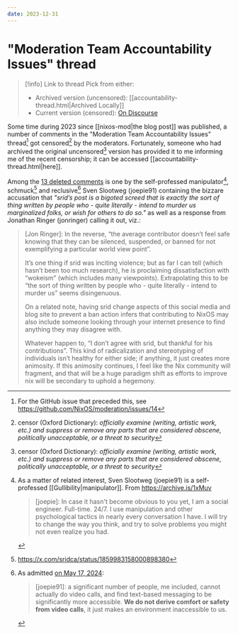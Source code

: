 ```yaml
---
date: 2023-12-31
---
```


# "Moderation Team Accountability Issues" thread

>[!info] Link to thread
> Pick from either:
> 
> - Archived version (uncensored): [[accountability-thread.html|Archived Locally]]
> - Current version (censored): [On Discourse](https://discourse.nixos.org/t/moderation-team-accountability-issues/35482)

Some time during 2023 since [[nixos-mod|the blog post]] was published, a number of comments in the "Moderation Team Accountability Issues" thread[^ghi] got censored[^censor] by the moderators. Fortunately, someone who had archived the original uncensored[^censor] version has provided it to me informing me of the recent censorship; it can be accessed [[accountability-thread.html|here]].

[^ghi]: For the GitHub issue that preceded this, see https://github.com/NixOS/moderation/issues/14

Among the [13 deleted comments](https://gist.github.com/srid/58e5bcbe66f16b099411683cce1060d4) is one by the self-professed manipulator[^joemanip], schmuck[^schmuck] and reclusive[^joeloner] Sven Slootweg (joepie91) containing the bizzare accusation that *"srid’s post is a bigoted screed that is exactly the sort of thing written by people who - quite literally - intend to murder us marginalized folks, or wish for others to do so."* as well as a response from Jonathan Ringer (jonringer) calling it out, viz.:

> [Jon Ringer]: In the reverse, “the average contributor doesn’t feel safe knowing that they can be silenced, suspended, or banned for not exemplifying a particular world view point”.
> 
> It’s one thing if srid was inciting violence; but as far I can tell (which hasn’t been too much research), he is proclaiming dissatisfaction with “wokeism” (which includes many viewpoints). Extrapolating this to be “the sort of thing written by people who - quite literally - intend to murder us” seems disingenuous.
> 
> On a related note, having srid change aspects of this social media and blog site to prevent a ban action infers that contributing to NixOS may also include someone looking through your internet presence to find anything they may disagree with.
> 
> Whatever happen to, “I don’t agree with srid, but thankful for his contributions”. This kind of radicalization and stereotyping of individuals isn’t healthy for either side; if anything, it just creates more animosity. If this animosity continues, I feel like the Nix community will fragment, and that will be a huge paradigm shift as efforts to improve nix will be secondary to uphold a hegemony.

[^censor]: censor (Oxford Dictionary): *officially examine (writing, artistic work, etc.) and suppress or remove any parts that are considered obscene, politically unacceptable, or a threat to security*

[^joemanip]: As a matter of related interest, Sven Slootweg (joepie91) is a self-professed [[Gullibility|manipulator]]. From https://archive.is/1xMuv
    > \[joepie\]: In case it hasn't become obvious to you yet, I am a social engineer. Full-time. 24/7. I use manipulation and other psychological tactics in nearly every conversation I have. I will try to change the way you think, and try to solve problems you might not even realize you had. 

[^joeloner]: As admitted [on May 17, 2024](https://discourse.nixos.org/t/lix-an-independent-variant-of-the-nix-package-manager/44975/28):
    > \[joepie91\]: a significant number of people, me included, cannot actually do video calls, and find text-based messaging to be significantly more accessible. **We do not derive comfort or safety from video calls**, it just makes an environment inaccessible to us.

[^schmuck]: https://x.com/sridca/status/1859983158000898380
